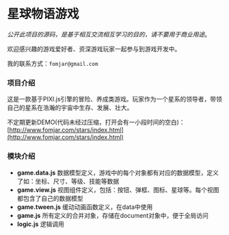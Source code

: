# 星球物语游戏

*公开此项目的源码，是基于相互交流相互学习的目的，请不要用于商业用途*。

欢迎感兴趣的游戏爱好者、资深游戏玩家一起参与到游戏开发中。

我的联系方式：`fomjar@gmail.com`

### 项目介绍

这是一款基于PIXI.js引擎的冒险、养成类游戏。玩家作为一个星系的领导者，带领自己的星系在浩瀚的宇宙中生存、发展、壮大。

不定期更新DEMO(代码未经过压缩，打开会有一小段时间的空白)：[http://www.fomjar.com/stars/index.html](http://www.fomjar.com/stars/index.html)

### 模块介绍

- **game.data.js**  数据模型定义，游戏中的每个对象都有对应的数据模型，定义了如：坐标、尺寸、等级、技能等数据
- **game.view.js**  视图组件定义，包括：按钮、弹框、图标、星球等。每个视图都包含了自己的数据模型
- **game.tween.js** 缓动动画函数定义，在data中使用
- **game.js**       所有定义的合并对象，存储在document对象中，便于全局访问
- **logic.js**      逻辑调用
